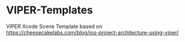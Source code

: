 # VIPER-Templates
VIPER Xcode Scene Template based on https://cheesecakelabs.com/blog/ios-project-architecture-using-viper/
